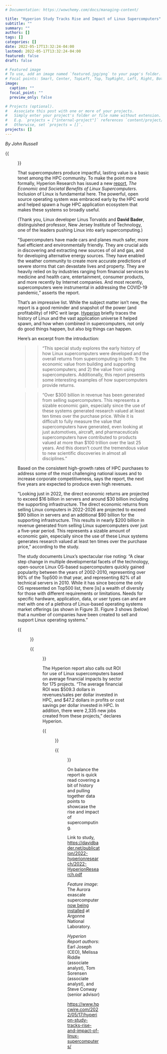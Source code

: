 ```yaml
---
# Documentation: https://wowchemy.com/docs/managing-content/

title: "Hyperion Study Tracks Rise and Impact of Linux Supercomputers"
subtitle: ""
summary: ""
authors: []
tags: []
categories: []
date: 2022-05-17T13:32:24-04:00
lastmod: 2022-05-17T13:32:24-04:00
featured: false
draft: false

# Featured image
# To use, add an image named `featured.jpg/png` to your page's folder.
# Focal points: Smart, Center, TopLeft, Top, TopRight, Left, Right, BottomLeft, Bottom, BottomRight.
image:
  caption: ""
  focal_point: ""
  preview_only: false

# Projects (optional).
#   Associate this post with one or more of your projects.
#   Simply enter your project's folder or file name without extension.
#   E.g. `projects = ["internal-project"]` references `content/project/deep-learning/index.md`.
#   Otherwise, set `projects = []`.
projects: []
---
```


*By John Russell*

{{<figure src="Aurora_System_v3_09-16-20_7560x3744_environment-3-675x380.jpg">}}

That supercomputers produce impactful, lasting value is a basic tenet among the HPC community. To make the point more formally, Hyperion Research has issued a new [report](https://davidbader.net/publication/2022-hyperionresearch/2022-HyperionResearch.pdf), *The Economic and Societal Benefits of Linux Supercomputers*. Inclusion of Linux is fundamental here. The powerful, open source operating system was embraced early by the HPC world and helped spawn a huge HPC application ecosystem that makes these systems so broadly useful.

(Thank you, Linux developer Linus Torvalds and **David Bader**, distinguished professor, New Jersey Institute of Technology, one of the leaders pushing Linux into early supercomputing.)

“Supercomputers have made cars and planes much safer, more fuel efficient and environmentally friendly. They are crucial aids in discovering and extracting new sources of oil and gas, and for developing alternative energy sources. They have enabled the weather community to create more accurate predictions of severe storms that can devastate lives and property. They are heavily relied on by industries ranging from financial services to medicine and health care, entertainment, consumer products, and more recently by Internet companies. And most recently, supercomputers were instrumental in addressing the COVID-19 pandemic,” asserts the report.

That’s an impressive list. While the subject matter isn’t new, the report is a good reminder and snapshot of the power (and profitability) of HPC writ large. [Hyperion](https://hyperionresearch.com/) briefly traces the history of Linux and the vast application universe it helped spawn, and how when combined in supercomputers, not only do good things happen, but also big things can happen.

Here’s an excerpt from the introduction:

>> “This special study explores the early history of how Linux supercomputers were developed and the overall returns from supercomputing in both: 1) the economic value from building and supporting supercomputers; and 2) the value from using supercomputers. Additionally, this report presents some interesting examples of how supercomputers provide returns.

>> “Over $300 billion in revenue has been generated from selling supercomputers. This represents a sizable economic gain, especially since the use of these systems generated research valued at least ten times over the purchase price. While it is difficult to fully measure the value that supercomputers have generated, even looking at just automotives, aircraft, and pharmaceuticals supercomputers have contributed to products valued at more than $100 trillion over the last 25 years. And this doesn’t count the tremendous value to new scientific discoveries in almost all disciplines.”

Based on the consistent high-growth rates of HPC purchases to address some of the most challenging national issues and to increase corporate competitiveness, says the report, the next five years are expected to produce even high revenues.

“Looking just in 2022, the direct economic returns are projected to exceed $16 billion in servers and around $30 billion including the supporting infrastructure. The direct economic returns from selling Linux computers in 2022-2026 are projected to exceed $90 billion in servers and an additional $90 billion for the supporting infrastructure. This results in nearly $200 billion in revenue generated from selling Linux supercomputers over just a five-year period. This represents a sizable amount of economic gain, especially since the use of these Linux systems generates research valued at least ten times over the purchase price,” according to the study.

The study documents Linux’s spectacular rise noting: “A clear step change in multiple developmental facets of the technology, open-source Linux OS-based supercomputers quickly gained popularity between the years of 2002-2010, representing over 90% of the Top500 in that year, and representing 82% of all technical servers in 2010. While it has since become the only OS represented on Top500 list, there [is] a wealth of diversity for those with different requirements or limitations. Needs for specific hardware, application, data, or user types can and are met with one of a plethora of Linux-based operating systems market offerings (as shown in Figure 3). Figure 3 shows (below) that a number of companies have been created to sell and support Linux operating systems.”

{{<figure src="Hyperion-Report_OS-shares-600x365.png">}}

{{<figure src="Hyperion-Report_OS-Revenue-600x333.png">}}

The Hyperion report also calls out ROI for use of Linux supercomputers based on average financial impacts by sector for 175 projects. “The average financial ROI was $509.3 dollars in revenues/sales per dollar invested in HPC, and $47.2 dollars in profits or cost savings per dollar invested in HPC. In addition, there were 2,335 new jobs created from these projects,” declares Hyperion.

{{<figure src="Hyperion-Report_ROI_Avg-600x171.png">}}

{{<figure src="Hyperion-Report_ROI-by-Industry-600x289.png">}}


On balance the report is quick read covering a bit of history and pulling together data points to showcase the rise and impact of supercomputing.

Link to study, https://davidbader.net/publication/2022-hyperionresearch/2022-HyperionResearch.pdf

*Feature image*: The Aurora exascale supercomputer [now being installed](https://www.hpcwire.com/2022/05/10/aurora-installation-underway-now-open-for-reservations/) at Argonne National Laboratory.

*Hyperion Report authors*: Earl Joseph (CEO), Melissa Riddle (associate analyst), Tom Sorensen (associate analyst), and Steve Conway (senior advisor)


https://www.hpcwire.com/2022/05/17/hyperion-study-tracks-rise-and-impact-of-linux-supercomputers/
